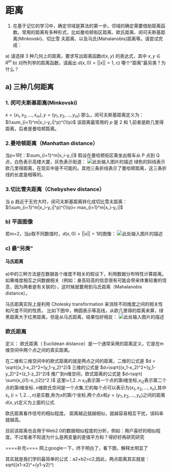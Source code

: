 # 距离

1. 在基于记忆的学习中，确定邻域是算法的第一步。邻域的确定需要借助距离函数。常用的距离有多种形式，比如曼哈顿街区距离、欧氏距离、闵可夫斯基距离(Minkovski)、切比雪 夫距离、以及马氏(Mahalanobis)距离等。请尝试完成：  

a) 请选择 3 种几何上的距离，要求写出距离函数$d (x,y)$ 的表达式，其中 $x,y \in R ^m$
b) 对所列举的距离函数，请画出 $d(x,0) = ||x||= 1$, 
c) 哪个“距离”最另类？为什么？ 

## a) 三种几何距离

### 1. 闵可夫斯基距离(Minkovski)

$x=(x_1,x_2,\dots,x_m),y=(y_1,y_2,\dots,y_m)$
那么，闵可夫斯基距离定义为：
$(\sum_{i=1}^m|x_i-y_i|^p)^{1/p}$
该距离最常用的 $p$ 是 2 和 1,前者是欧几里得距离，后者是曼哈顿距离。

### 2.曼哈顿距离（Manhattan distance）

当p=1时：$\sum_{i=1}^m|x_i-y_i|$
假设在曼哈顿街区乘坐出租车从 P 点到 Q 点，白色表示高楼大厦，灰色表示街道：
![此处输入图片的描述][1]
绿色的斜线表示欧几里得距离，在现实中是不可能的。其他三条折线表示了曼哈顿距离，这三条折线的长度是相等的。

### 3.切比雪夫距离（Chebyshev distance）

当 p 趋近于无穷大时，闵可夫斯基距离转化成切比雪夫距离：
$(\sum_{i=1}^m|x_i-y_i|^p)^{1/p}= max_{i=1}^m|x_i-y_i|$

### b) 平面图像

若m=2，当p取不同数值时，$d(x,0) = ||x||= 1$的图像：
![此处输入图片的描述][2]

### c) 最“另类”

#### 马氏距离

a)中的三种方法是在数据各个维度不相关的假设下，利用数据分布特性计算距离。如果维度相互之间数据相关（例如：身高较高的信息很有可能会带来体重较重的信息，因为两者是有关联的），这时候就要用到马氏距离（Mahalanobis distance）。

马氏距离实际上是利用 Cholesky transformation 来消除不同维度之间的相关性和尺度不同的性质。
比如下图中，椭圆表示等高线，从欧几里得的距离来算，绿黑距离大于红黑距离，但是从马氏距离，结果恰好相反：
![此处输入图片的描述][3]

### 欧氏距离

定义： 欧氏距离（ Euclidean distance）是一个通常采用的距离定义，它是在m维空间中两个点之间的真实距离。

在二维和三维空间中的欧式距离的就是两点之间的距离，二维的公式是 
$d = \sqrt{(x_1-x_2)^2+(y_1-y_2)^2}$ 
三维的公式是 
$d=\sqrt{(x_1-x_2)^2+(y_1-y_2)^2+(z_1-z_2)^2}$ 
推广到n维空间，欧式距离的公式是 
$d=\sqrt{ \sum(x_{i1}-x_{i2})^2 }$ 这里i=1,2..n 
$x_{i1}$表示第一个点的第$i$维坐标,$x_{i2}$表示第二个点的第$i$维坐标.
$n$维欧氏空间是一个点集,它的每个点可以表示为$(x_1,x_2,\dots ,x_n)$,其中$x_i,(i=1,2\dots,n)$是实数,称为$x$的第$i$个坐标,两个点$x$和$y=(y_1,y_2,\dots ,y_n)$之间的距离$d(x,y)$定义为上面的公式. 

欧氏距离看作信号的相似程度。 距离越近就越相似，就越容易相互干扰，误码率就越高。

目前该距离也会用于Web2.0的数据相似程度的分析，例如：用户喜好的相似程度。不过笔者不知道为什么是两变量的差值平方和？得好好再研究研究

====补充====
网上google一下，终于明白了，看下图，解释太明显了

其实就是我们学的最简单的公式：a2+b2=c2,因此，两点距离其实就是：sqrt((x1-x2)^+(y1-y2)^)


  [1]: http://images.cnitblog.com/blog/533521/201308/07220530-1c87c470c5984305932cb5f5fc91656f.png
  [2]: http://images.cnitblog.com/blog/533521/201308/07220559-ae662025d1394f90bfd62f7c21c3d895.png
  [3]: http://images.cnitblog.com/blog/533521/201308/07220637-f472bb13a779481bbfa45a9d79bd2175.png
  
